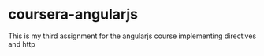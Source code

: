 # coursera-angularjs
This is my third assignment for the angularjs course implementing directives and http
